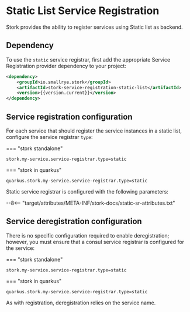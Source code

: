 # Static List Service Registration

Stork provides the ability to register services using Static list as backend.


## Dependency

To use the `static` service registrar, first add the appropriate Service Registration provider dependency to your project:

```xml
<dependency>
    <groupId>io.smallrye.stork</groupId>
    <artifactId>stork-service-registration-static-list</artifactId>
    <version>{{version.current}}</version>
</dependency>
```

## Service registration configuration

For each service that should register the service instances in a static list, configure the service registrar `type`:

=== "stork standalone"
```properties
stork.my-service.service-registrar.type=static
```

=== "stork in quarkus"
```properties
quarkus.stork.my-service.service-registrar.type=static
```

Static service registrar is configured with the following parameters:

--8<-- "target/attributes/META-INF/stork-docs/static-sr-attributes.txt"

## Service deregistration configuration

There is no specific configuration required to enable deregistration; however, you must ensure that a consul service registrar is configured for the service:

=== "stork standalone"
```properties
stork.my-service.service-registrar.type=static
```

=== "stork in quarkus"
```properties
quarkus.stork.my-service.service-registrar.type=static
```

As with registration, deregistration relies on the service name. 